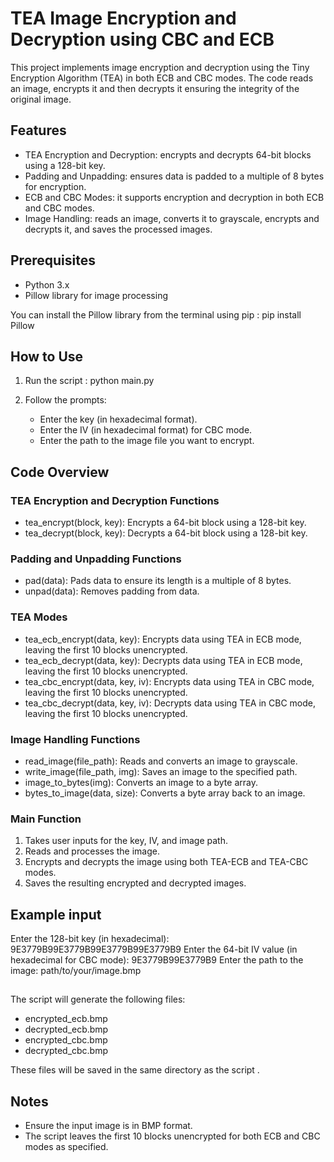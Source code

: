 # TEA Image Encryption and Decryption using CBC and ECB

This project implements image encryption and decryption using the Tiny Encryption Algorithm (TEA) in both ECB and CBC modes. The code reads an image, encrypts it and then decrypts it ensuring the integrity of the original image.

## Features
- TEA Encryption and Decryption: encrypts and decrypts 64-bit blocks using a 128-bit key.
- Padding and Unpadding: ensures data is padded to a multiple of 8 bytes for encryption.
- ECB and CBC Modes: it supports encryption and decryption in both ECB and CBC modes.
- Image Handling: reads an image, converts it to grayscale, encrypts and decrypts it, and saves the processed images.

## Prerequisites
- Python 3.x
- Pillow library for image processing

You can install the Pillow library from the terminal using pip :
pip install Pillow


## How to Use

1. Run the script :
   python main.py
   
2. Follow the prompts:
   - Enter the key (in hexadecimal format).
   - Enter the IV (in hexadecimal format) for CBC mode.
   - Enter the path to the image file you want to encrypt.

## Code Overview

### TEA Encryption and Decryption Functions
- tea_encrypt(block, key): Encrypts a 64-bit block using a 128-bit key.
- tea_decrypt(block, key): Decrypts a 64-bit block using a 128-bit key.

### Padding and Unpadding Functions
- pad(data): Pads data to ensure its length is a multiple of 8 bytes.
- unpad(data): Removes padding from data.

### TEA Modes
- tea_ecb_encrypt(data, key): Encrypts data using TEA in ECB mode, leaving the first 10 blocks unencrypted.
- tea_ecb_decrypt(data, key): Decrypts data using TEA in ECB mode, leaving the first 10 blocks unencrypted.
- tea_cbc_encrypt(data, key, iv): Encrypts data using TEA in CBC mode, leaving the first 10 blocks unencrypted.
- tea_cbc_decrypt(data, key, iv): Decrypts data using TEA in CBC mode, leaving the first 10 blocks unencrypted.

### Image Handling Functions
- read_image(file_path): Reads and converts an image to grayscale.
- write_image(file_path, img): Saves an image to the specified path.
- image_to_bytes(img): Converts an image to a byte array.
- bytes_to_image(data, size): Converts a byte array back to an image.

### Main Function
1. Takes user inputs for the key, IV, and image path.
2. Reads and processes the image.
3. Encrypts and decrypts the image using both TEA-ECB and TEA-CBC modes.
4. Saves the resulting encrypted and decrypted images.

## Example input #######################################################################

Enter the 128-bit key (in hexadecimal): 9E3779B99E3779B99E3779B99E3779B9
Enter the 64-bit IV value (in hexadecimal for CBC mode): 9E3779B99E3779B9
Enter the path to the image: path/to/your/image.bmp
## #####################################################################################

The script will generate the following files:
- encrypted_ecb.bmp
- decrypted_ecb.bmp
- encrypted_cbc.bmp
- decrypted_cbc.bmp

These files will be saved in the same directory as the script .

## Notes
- Ensure the input image is in BMP format.
- The script leaves the first 10 blocks unencrypted for both ECB and CBC modes as specified.

